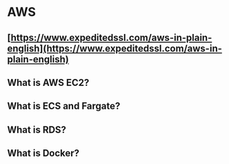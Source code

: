 # AWS

## [https://www.expeditedssl.com/aws-in-plain-english](https://www.expeditedssl.com/aws-in-plain-english)

## What is AWS EC2? 

## What is ECS and Fargate? 

## What is RDS? 

## What is Docker? 

